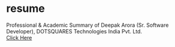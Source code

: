 resume
======

Professional & Academic Summary of Deepak Arora (Sr. Software Developer), DOTSQUARES Technologies India Pvt. Ltd.
<br/>
<a href="http://deepak-arora.github.io/resume/">Click Here</a>
